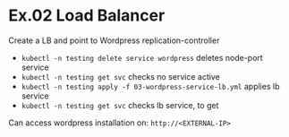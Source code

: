 # Ex.02 Load Balancer

Create a LB and point to Wordpress replication-controller

* `kubectl -n testing delete service wordpress` deletes node-port service
* `kubectl -n testing get svc` checks no service active
* `kubectl -n testing apply -f 03-wordpress-service-lb.yml` applies lb service 
* `kubectl -n testing get svc` checks lb service, to get <EXTERNAL-IP>

Can access wordpress installation on: `http://<EXTERNAL-IP>` 



